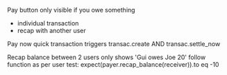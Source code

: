 Pay button only visible if you owe something 
  - individual transaction
  - recap with another user

Pay now quick transaction triggers transac.create AND transac.settle_now

Recap balance between 2 users only shows 'Gui owes Joe 20'
follow function as per user test:  expect(payer.recap_balance(receiver)).to eq -10